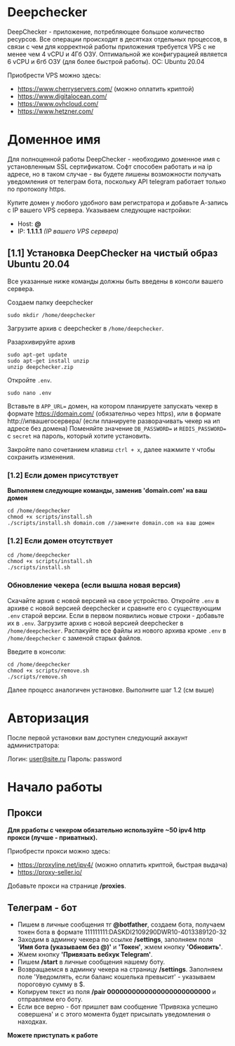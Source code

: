 # Deepchecker

DeepChecker - приложение, потребляющее большое количество ресурсов. Все операции происходят в десятках отдельных процессов, в связи с чем для корректной работы приложения требуется VPS с не менее чем 4 vCPU и 4Гб ОЗУ. Оптимальной же конфигурацией является 6 vCPU и 6гб ОЗУ (для более быстрой работы). ОС: Ubuntu 20.04

Приобрести VPS можно здесь:
- https://www.cherryservers.com/ (можно оплатить криптой)
- https://www.digitalocean.com/
- https://www.ovhcloud.com/
- https://www.hetzner.com/

# Доменное имя

Для полноценной работы DeepChecker - необходимо доменное имя с установленным SSL сертификатом. Софт способен работать и на ip адресе, но в таком случае - вы будете лишены возможности получать уведомления от телеграм бота, поскольку API telegram работает только по протоколу https.

Купите домен у любого удобного вам регистратора и добавьте А-запись с IP вашего VPS сервера. Указываем следующие настройки:

- Host: **@**
- IP: **1.1.1.1** _(IP вашего VPS сервера)_

## [1.1] Установка DeepChecker на чистый образ Ubuntu 20.04
Все указанные ниже команды должны быть введены в консоли вашего сервера.

Создаем папку deepchecker
```
sudo mkdir /home/deepchecker
```
Загрузите архив с deepchecker в `/home/deepchecker`.

Разархивируйте архив
```
sudo apt-get update
sudo apt-get install unzip
unzip deepchecker.zip
```

Откройте `.env`.
```
sudo nano .env
```
Вставьте в `APP_URL=` домен, на котором планируете запускать чекер в формате https://domain.com/ (обязателньо через https), или в формате http://ипвашегосервера/ (если планируете разворачивать чекер на ип адресе без домена)
Поменяйте значение `DB_PASSWORD=` и `REDIS_PASSWORD=` с `secret` на пароль, который хотите установить.

Закройте nano сочетанием клавиш `ctrl + x`, далее нажмите `Y` чтобы сохранить изменения.

### [1.2] Если домен присутствует
**Выполняем следующие команды, заменив 'domain.com' на ваш домен**
```
cd /home/deepchecker
chmod +x scripts/install.sh
./scripts/install.sh domain.com //замените domain.com на ваш домен
```

### [1.2] Если домен отсутствует

```
cd /home/deepchecker
chmod +x scripts/install.sh
./scripts/install.sh
```

### Обновление чекера (если вышла новая версия)

Скачайте архив с новой версией на свое устройство.
Откройте `.env` в архиве с новой версией deepchecker и сравните его с существующим `.env` старой версии. Если в первом появились новые строки - добавьте их в `.env`.
Загрузите архив с новой версией deepchecker в `/home/deepchecker`.
Распакуйте все файлы из нового архива кроме `.env` в `/home/deepchecker` с заменой старых файлов.

Введите в консоли:
```
cd /home/deepchecker
chmod +x scripts/remove.sh
./scripts/remove.sh
```

Далее процесс аналогичен установке.
Выполните шаг 1.2 (см выше)

# Авторизация

После первой установки вам доступен следующий аккаунт администратора:

Логин: user@site.ru
Пароль: password

# Начало работы

## Прокси
**Для рработы с чекером обязательно используйте ~50 ipv4 http прокси (лучше - приватных).**

Приобрести прокси можно здесь:
- https://proxyline.net/ipv4/ (можно оплатить криптой, быстрая выдача)
- https://proxy-seller.io/

Добавьте прокси на странице **/proxies**.

## Телеграм - бот
- Пишем в личные сообщения тг **@botfather**, создаем бота, получаем токен бота в формате 111111111:DASKDI2109290DWR10-4013389120-32
- Заходим в админку чекера по ссылке **/settings**, заполняем поля **'Имя бота (указываем без @)'** и **'Токен'**, жмем кнопку **'Обновить'**.
- Жмем кнопку **'Привязать вебхук Telegram'**.
- Пишем **/start** в личные сообщения нашему боту.
- Возвращаемся в админку чекера на страницу **/settings**. Заполняем поле 'Уведомлять, если баланс кошелька превысит' - указываем пороговую сумму в $.
- Копируем текст из поля **/pair 0000000000000000000000000** и отправляем его боту.
- Если все верно - бот пришлет вам сообщение 'Привязка успешно совершена' и с этого момента будет присылать уведомления о находках.

**Можете приступать к работе**  
